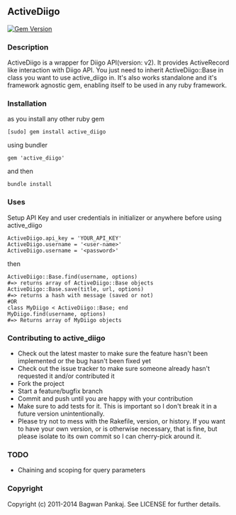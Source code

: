 ## ActiveDiigo

[![Gem Version](https://badge.fury.io/rb/active_diigo.png)](http://badge.fury.io/rb/active_diigo)

### Description

ActiveDiigo is a wrapper for Diigo API(version: v2). It provides ActiveRecord like interaction with Diigo API. You just need to inherit ActiveDiigo::Base in class you want to use active_diigo in. It's also works standalone and it's framework agnostic gem, enabling itself to be used in any ruby framework.

### Installation

as you install any other ruby gem

    [sudo] gem install active_diigo
  
using bundler

    gem 'active_diigo'

and then

    bundle install

### Uses

Setup API Key and user credentials in initializer or anywhere before using active_diigo

    ActiveDiigo.api_key = 'YOUR_API_KEY'
    ActiveDiigo.username = '<user-name>'
    ActiveDiigo.username = '<password>'
  
then

    ActiveDiigo::Base.find(username, options)
    #=> returns array of ActiveDiigo::Base objects
    ActiveDiigo::Base.save(title, url, options)
    #=> returns a hash with message (saved or not) 
    #OR
    class MyDiigo < ActiveDiigo::Base; end
    MyDiigo.find(username, options)
    #=> Returns array of MyDiigo objects

### Contributing to active_diigo
 
  * Check out the latest master to make sure the feature hasn't been implemented or the bug hasn't been fixed yet
  * Check out the issue tracker to make sure someone already hasn't requested it and/or contributed it
  * Fork the project
  * Start a feature/bugfix branch
  * Commit and push until you are happy with your contribution
  * Make sure to add tests for it. This is important so I don't break it in a future version unintentionally.
  * Please try not to mess with the Rakefile, version, or history. If you want to have your own version, or is otherwise necessary, that is fine, but please isolate to its own commit so I can cherry-pick around it.

### TODO

  * Chaining and scoping for query parameters

### Copyright

Copyright (c) 2011-2014 Bagwan Pankaj. See LICENSE for further details.

